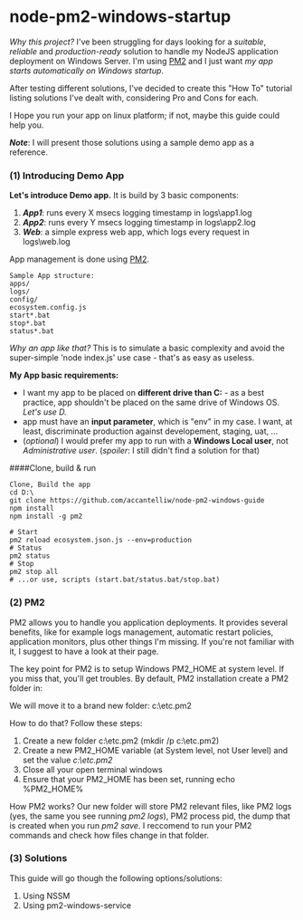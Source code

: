 # node-pm2-windows-startup

*Why this project?* I've been struggling for days looking for a *suitable*, *reliable* and *production-ready* solution to handle my NodeJS application deployment on Windows Server. I'm using [PM2](https://github.com/Unitech/pm2) and I just want *my app starts automatically on Windows startup*.

After testing different solutions, I've decided to create this "How To" tutorial listing solutions I've dealt with, considering Pro and Cons for each. 

I Hope you run your app on linux platform; if not, maybe this guide could help you.

***Note***: I will present those solutions using a sample demo app as a reference.

### (1) Introducing Demo App

**Let's introduce Demo app.** It is build by 3 basic components:

1. ***App1***: runs every X msecs logging timestamp in logs\app1.log
2. ***App2***: runs every Y msecs logging timestamp in logs\app2.log
3. ***Web***: a simple express web app, which logs every request in logs\web.log

App management is done using [PM2](https://github.com/Unitech/pm2).   

    Sample App structure:
    apps/ 
    logs/ 
    config/
    ecosystem.config.js
    start*.bat
    stop*.bat
    status*.bat


*Why an app like that?* This is to simulate a basic complexity and avoid the super-simple 'node index.js' use case - that's as easy as useless.

**My App basic requirements:**

- I want my app to be placed on **different drive than C:** - as a best practice, app shouldn't be placed on the same drive of Windows OS. *Let's use D.*
- app must have an **input parameter**, which is "env" in my case. I want, at least, discriminate production against developement, staging, uat, ... 
- (*optional*) I would prefer my app to run with a **Windows Local user**, not *Administrative user*. (*spoiler*: I still didn't find a solution for that)   

####Clone, build & run

    Clone, Build the app
    cd D:\
    git clone https://github.com/accantelliw/node-pm2-windows-guide
    npm install
    npm install -g pm2

    # Start 
    pm2 reload ecosystem.json.js --env=production
    # Status 
    pm2 status
    # Stop 
    pm2 stop all
    # ...or use, scripts (start.bat/status.bat/stop.bat)

### (2) PM2

PM2 allows you to handle you application deployments. 
It provides several benefits, like for example logs management, automatic restart policies, application monitors, plus other things I'm missing. If you're not familiar with it, I suggest to have a look at their page.

The key point for PM2 is to setup Windows PM2_HOME at system level. If you miss that, you'll get troubles.
By default, PM2 installation create a PM2 folder in:

We will move it to a brand new folder: c:\etc\.pm2

How to do that? Follow these steps:
1. Create a new folder c:\etc\.pm2 (mkdir /p c:\etc\.pm2)
2. Create a new PM2_HOME variable (at System level, not User level) and set the value _c:\etc\.pm2_
3. Close all your open terminal windows
4. Ensure that your PM2_HOME has been set, running echo %PM2_HOME%

How PM2 works?
Our new folder will store PM2 relevant files, like PM2 logs (yes, the same you see running _pm2 logs_), PM2 process pid, the dump that is created when you run _pm2 save_. I reccomend to run your PM2 commands and check how files change in that folder.


### (3) Solutions

This guide will go though the following options/solutions:
1. Using NSSM
2. Using pm2-windows-service


